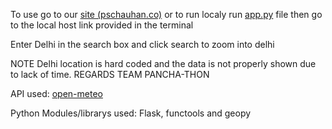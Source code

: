 To use go to our [site (pschauhan.co)](https://pschauhan.co/) or to run localy run [app.py](app.py) file then go to the local host link provided in the terminal


Enter Delhi in the search box and click search to zoom into delhi

NOTE Delhi location is hard coded and the data is not properly shown due to lack of time.
REGARDS
TEAM PANCHA-THON


API used: [open-meteo](https://open-meteo.com)

Python Modules/librarys used: Flask, functools and geopy
